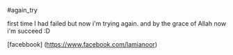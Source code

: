 #again_try

first time I had failed
but now i'm trying again.
and by the grace of Allah now i'm succeed :D

[facebbook] (https://www.facebook.com/lamianoor)
